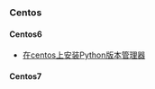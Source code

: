 
### Centos
#### Centos6
  - [在centos上安装Python版本管理器](http://www.jianshu.com/p/1b0b50d1cd24)

#### Centos7
